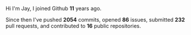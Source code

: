 Hi I'm Jay, I joined Github **11** years ago.

Since then I've pushed **2054** commits, opened **86** issues, submitted **232** pull requests, and contributed to **16** public repositories.
